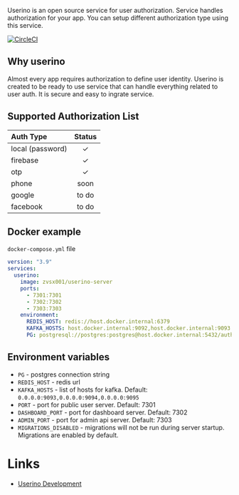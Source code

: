 
Userino is an open source service for user authorization.
Service handles authorization for your app. You can setup different
authorization type using this service.

[![CircleCI](https://dl.circleci.com/status-badge/img/gh/userino-api/userino-server/tree/master.svg?style=svg)](https://dl.circleci.com/status-badge/redirect/gh/userino-api/userino-server/tree/master)

## Why userino

Almost every app requires authorization to define user identity.
Userino is created to be ready to use service that can
handle everything related to user auth.
It is secure and easy to ingrate service.

## Supported Authorization List

| Auth Type        | Status |
|:-----------------|:------:|
| local (password) |   ✓    |
| firebase         |   ✓    | 
| otp              |   ✓    | 
| phone            |  soon  |
| google           | to do  |
| facebook         | to do  |

## Docker example

`docker-compose.yml` file
```yml
version: "3.9"
services:
  userino:
    image: zvsx001/userino-server
    ports:
      - 7301:7301
      - 7302:7302
      - 7303:7303
    environment:
      REDIS_HOST: redis://host.docker.internal:6379
      KAFKA_HOSTS: host.docker.internal:9092,host.docker.internal:9093
      PG: postgresql://postgres:postgres@host.docker.internal:5432/auth

```


## Environment variables

- `PG` - postgres connection string
- `REDIS_HOST` - redis url
- `KAFKA_HOSTS` - list of hosts for kafka. Default: `0.0.0.0:9093,0.0.0.0:9094,0.0.0.0:9095`
- `PORT` - port for public user server. Default: 7301
- `DASHBOARD_PORT` - port for dashboard server. Default: 7302
- `ADMIN_PORT` - port for admin api server. Default: 7303
- `MIGRATIONS_DISABLED` - migrations will not be run during server startup. Migrations are enabled by default.

# Links

- [Userino Development](./docs/DEVELOPMENT.md)
